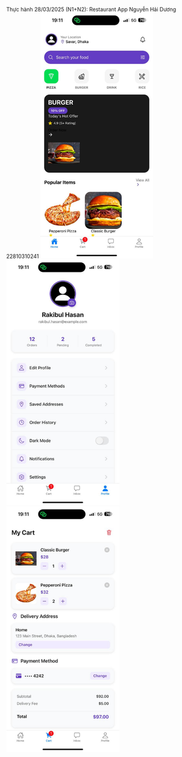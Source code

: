 Thực hành 28/03/2025 (N1+N2): Restaurant App
Nguyễn Hải Dương 22810310241
<img src="./assets/1.jpg" alt="Screenshot" width="300" />
<img src="./assets/2.jpg" alt="Screenshot" width="300" />
<img src="./assets/3.jpg" alt="Screenshot" width="300" />
